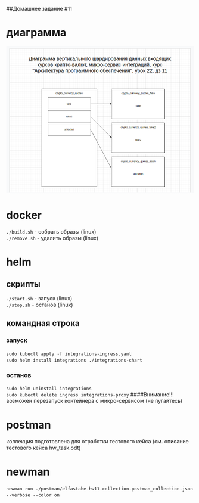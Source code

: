 ##Домашнее задание #11
# диаграмма
![lesson_22_db_shard_diagram.png](./diagram/lesson_22_db_shard_diagram.png)

# docker
`./build.sh` - собрать образы (linux)
\
`./remove.sh` - удалить образы (linux)
# helm
## скрипты
`./start.sh` - запуск (linux)
\
`./stop.sh` - останов (linux)
## командная строка
### запуск
`sudo kubectl apply -f integrations-ingress.yaml`
\
`sudo helm install integrations ./integrations-chart`
### останов
`sudo helm uninstall integrations`
\
`sudo kubectl delete ingress integrations-proxy`
####Внимание!!! возможен перезапуск контейнера с микро-сервисом (не пугайтесь)

# postman
коллекция подготовлена для отработки тестового кейса (см. описание тестового кейса hw_task.odt)

# newman
`newman run ./postman/elfastahe-hw11-collection.postman_collection.json --verbose --color on`